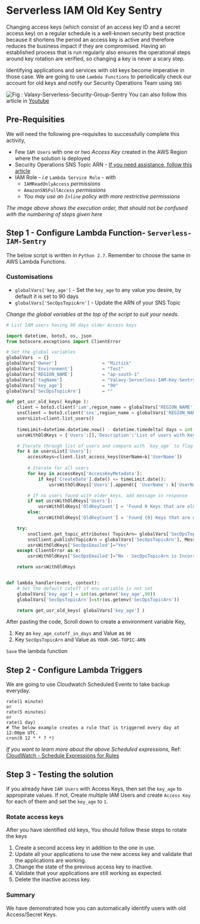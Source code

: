 # Serverless IAM Old Key Sentry
Changing access keys (which consist of an access key ID and a secret access key) on a regular schedule is a well-known security best practice because it shortens the period an access key is active and therefore reduces the business impact if they are compromised. Having an established process that is run regularly also ensures the operational steps around key rotation are verified, so changing a key is never a scary step.

Identifying applications and services with old keys become imperative in those case. We are going to use `Lambda Functions` to periodically check our account for old keys and notify our Security Operations Team using `SNS`

![Fig : Valaxy-Serverless-Security-Group-Sentry](https://raw.githubusercontent.com/miztiik/serverless-iam-key-sentry/master/images/AWS-IAM-Old-Keys.png)
You can also follow this article in [Youtube](https://youtu.be/0H8SM15YKEs)

## Pre-Requisities
We will need the following pre-requisites to successfully complete this activity,
- Few `IAM Users` with one or two _Access Key_ created in the AWS Region where the solution is deployed
- Security Operations SNS Topic ARN - [If you need assistance, follow this article](https://www.youtube.com/watch?v=7Ic1SQbjpOs)
- IAM Role - _i.e_ `Lambda Service Role` - _with_ 
  - `IAMReadOnlyAccess` _permissions_
  - `AmazonSNSFullAccess` _permissions_
  - _You may use an `Inline` policy with more restrictive permissions_

_The image above shows the execution order, that should not be confused with the numbering of steps given here_


## Step 1 - Configure Lambda Function- `Serverless-IAM-Sentry`
The below script is written in `Python 2.7`. Remember to choose the same in AWS Lambda Functions.
### Customisations
- `globalVars['key_age']` - Set the `key_age` to any value you desire, by default it is set to 90 days
- `globalVars['SecOpsTopicArn']` - Update the ARN of your SNS Topic

_Change the global variables at the top of the script to suit your needs._
```py
# List IAM users having 90 days older Access keys

import datetime, boto3, os, json
from botocore.exceptions import ClientError

# Set the global variables
globalVars  = {}
globalVars['Owner']                 = "Miztiik"
globalVars['Environment']           = "Test"
globalVars['REGION_NAME']           = "ap-south-1"
globalVars['tagName']               = "Valaxy-Serverless-IAM-Key-Sentry"
globalVars['key_age']               = "90"
globalVars['SecOpsTopicArn']        = ""

def get_usr_old_keys( keyAge ):
    client = boto3.client('iam',region_name = globalVars['REGION_NAME'])
    snsClient = boto3.client('sns',region_name = globalVars['REGION_NAME'])
    usersList=client.list_users()
   
    timeLimit=datetime.datetime.now() - datetime.timedelta( days = int(keyAge) )
    usrsWithOldKeys = {'Users':[],'Description':'List of users with Key Age greater than (>=) {} days'.format(keyAge),'KeyAgeCutOff':keyAge}

    # Iterate through list of users and compare with `key_age` to flag old key owners
    for k in usersList['Users']:
        accessKeys=client.list_access_keys(UserName=k['UserName'])
    
        # Iterate for all users
        for key in accessKeys['AccessKeyMetadata']:
            if key['CreateDate'].date() <= timeLimit.date():
                usrsWithOldKeys['Users'].append({ 'UserName': k['UserName'], 'KeyAgeInDays': (datetime.date.today() - key['CreateDate'].date()).days })

        # If no users found with older keys, add message in response
        if not usrsWithOldKeys['Users']:
            usrsWithOldKeys['OldKeyCount'] = 'Found 0 Keys that are older than {} days'.format(keyAge)
        else:
            usrsWithOldKeys['OldKeyCount'] = 'Found {0} Keys that are older than {1} days'.format(len(usrsWithOldKeys['Users']), keyAge)

    try:
        snsClient.get_topic_attributes( TopicArn= globalVars['SecOpsTopicArn'] )
        snsClient.publish(TopicArn = globalVars['SecOpsTopicArn'], Message = json.dumps(usrsWithOldKeys, indent=4) )
        usrsWithOldKeys['SecOpsEmailed']="Yes"
    except ClientError as e:
        usrsWithOldKeys['SecOpsEmailed']="No - SecOpsTopicArn is Incorrect"

    return usrsWithOldKeys


def lambda_handler(event, context):   
    # Set the default cutoff if env variable is not set
    globalVars['key_age'] = int(os.getenv('key_age',90))
    globalVars['SecOpsTopicArn']=str(os.getenv('SecOpsTopicArn'))

    return get_usr_old_keys( globalVars['key_age'] )

```
After pasting the code, Scroll down to create a environment variable Key,
1. Key as `key_age_cutoff_in_days` and Value as `90`
1. Key `SecOpsTopicArn` and Value as `YOUR-SNS-TOPIC-ARN`

`Save` the lambda function

## Step 2 - Configure Lambda Triggers
We are going to use Cloudwatch Scheduled Events to take backup everyday.
```
rate(1 minute)
or
rate(5 minutes)
or
rate(1 day)
# The below example creates a rule that is triggered every day at 12:00pm UTC.
cron(0 12 * * ? *)
```
_If you want to learn more about the above Scheduled expressions,_ Ref: [CloudWatch - Schedule Expressions for Rules](http://docs.aws.amazon.com/AmazonCloudWatch/latest/events/ScheduledEvents.html#RateExpressions)

## Step 3 - Testing the solution
If you already have `IAM Users` with Access Keys, then set the `key_age` to appropirate values. If not, Create multiple IAM Users and create `Access Key` for each of them and set the `key_age` to `1`. 

### Rotate access keys
After you have identified old keys, You should follow these steps to rotate the keys
1. Create a second access key in addition to the one in use.
1. Update all your applications to use the new access key and validate that the applications are working.
1. Change the state of the previous access key to inactive.
1. Validate that your applications are still working as expected.
1. Delete the inactive access key.

### Summary
We have demonstrated how you can automatically identify users with old Access/Secret Keys.

